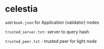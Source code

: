 # celestia

`addrbook.json` for Application (validator) nodes

`trusted_server.txt`- server to query hash

`trusted_peer.txt` - trusted peer for light node


